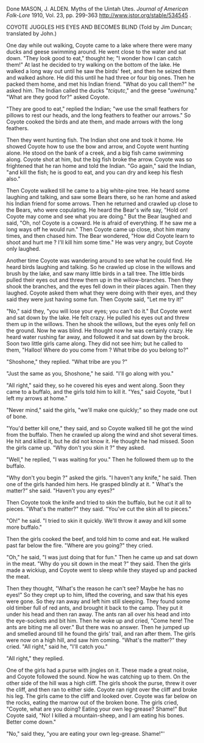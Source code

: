 Done 
MASON, J. ALDEN. Myths of the Uintah Utes. *Journal of American Folk-Lore* 1910, Vol. 23, pp. 299-363 
 http://www.jstor.org/stable/534545 .

COYOTE JUGGLES HIS EYES AND BECOMES BLIND
(Told by Jim Duncan; translated by John.)

One day while out walking, Coyote came to a lake where there were many ducks and geese swimming around. He went close to the water and sat down. "They look good to eat," thought he; "I wonder how I can catch them!" At last he decided to try walking on the bottom of the lake. He walked a long way out until he saw the birds' feet, and then he seized them and walked ashore. He did this until he had three or four big ones. Then he packed them home, and met his Indian friend. "What do you call them?" he asked him. The Indian called the ducks "*tciqutc*," and the geese "*uwénunq*." "What are they good for?" asked Coyote. 

"They are good to eat," replied the Indian; "we use the small feathers for pillows to rest our heads, and the long feathers to feather our arrows." So Coyote cooked the birds and ate them, and made arrows with the long feathers.

Then they went hunting fish. The Indian shot one and took it home. He showed Coyote how to use the bow and arrow, and Coyote went hunting alone. He stood on the bank of a creek, and a big fish came swimming along. Coyote shot at him, but the big fish broke the arrow. Coyote was so frightened that he ran home and told the Indian. "Go again," said the Indian, "and kill the fish; he is good to eat, and you can dry and keep his flesh also."

Then Coyote walked till he came to a big white-pine tree. He heard some laughing and talking, and saw some Bears there, so he ran home and asked his Indian friend for some arrows. Then he returned and crawled up close to the Bears, who were copulating. He heard the Bear's wife say, "Hold on! Coyote may come and see what you are doing." But the Bear laughed and said, "Oh, no! Coyote is a coward. He is afraid of everything. If he saw me a long ways off he would run." Then Coyote came up close, shot him many times, and then chased him. The Bear wondered, "How did Coyote learn to shoot and hurt me ? I'll kill him some time." He was very angry, but Coyote only laughed.

Another time Coyote was wandering around to see what he could find. He heard birds laughing and talking. So he crawled up close in the willows and brush by the lake, and saw many little birds in a tall tree. The little birds pulled their eyes out and threw them up in the willow-branches. Then they shook the branches, and the eyes fell down in their places again. Then they laughed. Coyote asked them what they were doing with their eyes, and they said they were just having some fun. Then Coyote said, "Let me try it!" 

"No," said they, "you will lose your eyes; you can't do it." But Coyote went and sat down by the lake. He felt crazy. He pulled his eyes out and threw them up in the willows. Then he shook the willows, but the eyes only fell on the ground. Now he was blind. He thought now he was certainly crazy. He heard water rushing far away, and followed it and sat down by the brook.  
Soon two little girls came along. They did not see him; but he called to them, "Halloo! Where do you come from ? What tribe do you belong to?" 

"Shoshone," they replied. "What tribe are you ?" 

"Just the same as you, Shoshone," he said. "I'll go along with you."

"All right," said they, so he covered his eyes and went along. Soon they came to a buffalo, and the girls told him to kill it. 
"Yes," said Coyote, "but I left my arrows at home."

"Never mind," said the girls, "we'll make one quickly;" so they made one out of bone. 

"You'd better kill one," they said, and so Coyote walked till he got the wind from the buffalo. Then he crawled up along the wind and shot several times. He hit and killed it, but he did not know it. He thought he had missed. Soon the girls came up. "Why don't you skin it ?" they asked. 

"Well," he replied, "I was waiting for you." Then he followed them up to the buffalo.

"Why don't you begin ?" asked the girls. "I haven't any knife," he said. Then one of the girls handed him hers. He grasped blindly at it. " What's the matter?” she said. "Haven't you any eyes?" 

Then Coyote took the knife and tried to skin the buffalo, but he cut it all to pieces. "What's the matter?" they said. "You've cut the skin all to pieces."

"Oh!" he said. "I tried to skin it quickly. We'll throw it away and kill some more buffalo."

Then the girls cooked the beef, and told him to come and eat. He walked past far below the fire. "Where are you going?" they cried.

"Oh," he said, "I was just doing that for fun." Then he came up and sat down in the meat. "Why do you sit down in the meat ?" they said. Then the girls made a wickiup, and Coyote went to sleep while they stayed up and packed the meat.

Then they thought, "What's the reason he can't see? Maybe he has no eyes!" So they crept up to him, lifted the covering, and saw that his eyes were gone. So they ran away and left him still sleeping. They found some old timber full of red ants, and brought it back to the camp. They put it under his head and then ran away. The ants ran all over his head and into the eye-sockets and bit him. Then he woke up and cried, "Come here! The ants are biting me all over." But there was no answer. Then he jumped up and smelled around till he found the girls' trail, and ran after them. The girls were now on a high hill, and saw him coming. "What's the matter?" they cried. "All right," said he, "I'll catch you."

"All right," they replied. 

One of the girls had a purse with jingles on it. These made a great noise, and Coyote followed the sound. Now he was catching up to them. On the other side of the hill was a high cliff. The girls shook the purse, threw it over the cliff, and then ran to either side. Coyote ran right over the cliff and broke his leg. The girls came to the cliff and looked over. Coyote was far below on the rocks, eating the marrow out of the broken bone. The girls cried, "Coyote, what are you doing? Eating your own leg-grease? Shame!" But Coyote said, "No! I killed a mountain-sheep, and I am eating his bones. Better come down." 

"No," said they, "you are eating your own leg-grease. Shame!"'

